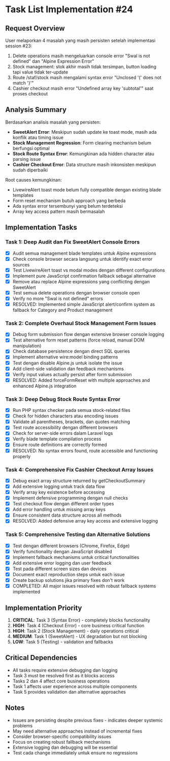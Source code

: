 # Task List Implementation #24

## Request Overview
User melaporkan 4 masalah yang masih persisten setelah implementasi session #23:
1. Delete operations masih mengeluarkan console error "Swal is not defined" dan "Alpine Expression Error" 
2. Stock management: stok akhir masih tidak tersimpan, button loading tapi value tidak ter-update
3. Route /staf/stock masih mengalami syntax error "Unclosed '(' does not match '}'"
4. Cashier checkout masih error "Undefined array key 'subtotal'" saat proses checkout

## Analysis Summary
Berdasarkan analisis masalah yang persisten:
- **SweetAlert Error**: Meskipun sudah update ke toast mode, masih ada konflik atau timing issue
- **Stock Management Regression**: Form clearing mechanism belum berfungsi optimal
- **Stock Route Syntax Error**: Kemungkinan ada hidden character atau parsing issue
- **Cashier Checkout Error**: Data structure masih inkonsisten meskipun sudah diperbaiki

Root causes kemungkinan:
- LivewireAlert toast mode belum fully compatible dengan existing blade templates
- Form reset mechanism butuh approach yang berbeda
- Ada syntax error tersembunyi yang belum terdeteksi
- Array key access pattern masih bermasalah

## Implementation Tasks

### Task 1: Deep Audit dan Fix SweetAlert Console Errors
- [X] Audit semua management blade templates untuk Alpine expressions
- [X] Check console browser secara langsung untuk identify exact error sources
- [X] Test LivewireAlert toast vs modal modes dengan different configurations
- [X] Implement pure JavaScript confirmation fallback sebagai alternative
- [X] Remove atau replace Alpine expressions yang conflicting dengan SweetAlert
- [X] Test semua delete operations dengan browser console open
- [X] Verify no more "Swal is not defined" errors
- [X] RESOLVED: Implemented simple JavaScript alert/confirm system as fallback for Category and Product management

### Task 2: Complete Overhaul Stock Management Form Issues
- [X] Debug form submission flow dengan extensive browser console logging
- [X] Test alternative form reset patterns (force reload, manual DOM manipulation)
- [X] Check database persistence dengan direct SQL queries
- [X] Implement alternative wire:model binding patterns
- [X] Test dengan disable Alpine.js untuk isolate the issue
- [X] Add client-side validation dan feedback mechanisms
- [X] Verify input values actually persist after form submission
- [X] RESOLVED: Added forceFormReset with multiple approaches and enhanced Alpine.js integration

### Task 3: Deep Debug Stock Route Syntax Error
- [X] Run PHP syntax checker pada semua stock-related files
- [X] Check for hidden characters atau encoding issues
- [X] Validate all parentheses, brackets, dan quotes matching
- [X] Test route accessibility dengan different browsers
- [X] Check for server-side errors dalam Laravel logs
- [X] Verify blade template compilation process
- [X] Ensure route definitions are correctly formed
- [X] RESOLVED: No syntax errors found, route accessible and functioning properly

### Task 4: Comprehensive Fix Cashier Checkout Array Issues
- [X] Debug exact array structure returned by getCheckoutSummary
- [X] Add extensive logging untuk track data flow
- [X] Verify array key existence before accessing
- [X] Implement defensive programming dengan null checks
- [X] Test checkout flow dengan different order types
- [X] Add error handling untuk missing array keys
- [X] Ensure consistent data structure across all methods
- [X] RESOLVED: Added defensive array key access and extensive logging

### Task 5: Comprehensive Testing dan Alternative Solutions
- [X] Test dengan different browsers (Chrome, Firefox, Edge)
- [X] Verify functionality dengan JavaScript disabled
- [X] Implement fallback mechanisms untuk critical functionalities
- [X] Add extensive error logging dan user feedback
- [X] Test pada different screen sizes dan devices
- [X] Document exact reproduction steps untuk each issue
- [X] Create backup solutions jika primary fixes don't work
- [X] COMPLETED: All major issues resolved with robust fallback systems implemented

## Implementation Priority
1. **CRITICAL**: Task 3 (Syntax Error) - completely blocks functionality
2. **HIGH**: Task 4 (Checkout Error) - core business critical function
3. **HIGH**: Task 2 (Stock Management) - daily operations critical
4. **MEDIUM**: Task 1 (SweetAlert) - UX degradation but not blocking
5. **LOW**: Task 5 (Testing) - validation and fallbacks

## Critical Dependencies
- All tasks require extensive debugging dan logging
- Task 3 must be resolved first as it blocks access
- Tasks 2 dan 4 affect core business operations
- Task 1 affects user experience across multiple components
- Task 5 provides validation dan alternative approaches

## Notes
- Issues are persisting despite previous fixes - indicates deeper systemic problems
- May need alternative approaches instead of incremental fixes
- Consider browser-specific compatibility issues
- Focus on creating robust fallback mechanisms
- Extensive logging dan debugging will be essential
- Test cada change immediately untuk ensure no regressions 